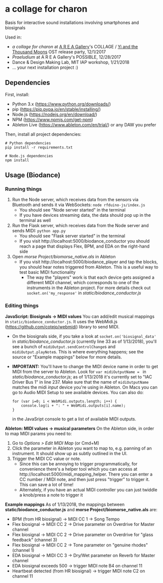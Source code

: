 a collage for charon
========

Basis for interactive sound installations involving smartphones and biosignals

Used in:
- *a collage for charon* at [A R E A Gallery](http://area.gallery)'s COLLAGE / [Yi and the Thousand Moons](http://yiandthethousandmoons.com/) OST release party, 12/1/2017
- *Praeludium* at A R E A Gallery's POSSIBLE, 12/28/2017
- Dance & Design Making Lab, MIT IAP workshop, 1/21/2018
- ... your next installation project :)


## Dependencies
First, install:
- Python 3.x (https://www.python.org/downloads/)
- pip (https://pip.pypa.io/en/stable/installing/)
- Node.js (https://nodejs.org/en/download/)
- NPM (https://www.npmjs.com/get-npm)
- Ableton Live (https://www.ableton.com/en/trial/) or any DAW you prefer

Then, install all project dependencies:
```
# Python dependencies
pip install -r requirements.txt

# Node.js dependencies
npm install
```

## Usage (Biodance)

### Running things
1. Run the Node server, which receives data from the sensors via Bluetooth and sends it via WebSockets:
`node rfduino-js/index.js`
    - You should see "Node server started" in the terminal
    - If you have devices streaming data, the data should pop up in the terminal as well
2. Run the Flask server, which receives data from the Node server and sends MIDI:
`python app.py`
    - You should see "Flask server started" in the terminal
    - If you visit http://localhost:5000/biodance_conductor you should reach a page that displays Flex, BPM, and EDA on the right-hand side
3. Open *morse Project/biomorse_native.als* in Ableton
    - If you visit http://localhost:5000/biodance_player and tap the blocks, you should hear notes triggered from Ableton. This is a useful way to test basic MIDI functionality
        - The way the "players" work is that each device gets assigned a different MIDI channel, which corresponds to one of the instruments in the Ableton project. For more details check out `socket.on('my_response'` in *static/biodance_conductor.js*

### Editing things
**JavaScript: Biosignals -> MIDI values**
You can add/edit musical mappings in `static/biodance_conductor.js`. It uses the WebMidi.js (https://github.com/cotejp/webmidi) library to send MIDI.

- On the biosignals side, if you take a look at `socket.on('biosignal_data'` in *static/biodance_conductor.js* (currently line 33 as of 1/13/2018), you'll see a bunch of `midiOutput.sendControlChange`s and `midiOutput.playNote`s. This is where everything happens; see the source or "Example mappings" below for more details.

- **IMPORTANT:** You'll have to change the MIDI device name in order to get MIDI from the server to Ableton. Look for `var midiOutputName = ` in *static/biodance_conductor.js*; as of 1/13/2018 it's currently set to "IAC Driver Bus 1" in line 237. Make sure that the name of `midiOutputName` matches the midi *input* device you're using in Ableton. On Macs you can go to Audio MIDI Setup to see available devices. You can also do:
    ```
    for (var i=0; i < WebMidi.outputs.length; i++) {
        console.log(i + ": " + WebMidi.outputs[i].name);
    }
    ```
    in the JavaSript console to get a list of available MIDI outputs.


**Ableton: MIDI values -> musical parameters**
On the Ableton side, in order to map MIDI params you need to:
1. Go to *Options > Edit MIDI Map* (or Cmd+M)
2. Click the parameter in Ableton you want to map to, e.g. panning of an instrument. It should show up as subtly outlined in the UI.
3. Trigger the MIDI CC value or note.
    - Since this can be annoying to trigger programmatically, for convenience there's a helper tool which you can access at http://localhost:5000/midi_mapping_helper. There you can enter a CC number / MIDI note, and then just press "trigger" to trigger it. This can save a lot of time!
    - Alternately, if you have an actual MIDI controller you can just twiddle a knob/press a note to trigger it


**Example mappings**
As of 1/13/2018, the mappings between **static/biodance_conductor.js** and **morse Project/biomorse_native.als** are:
- BPM (from HR biosignal) -> MIDI CC 1 -> Song Tempo
- Flex biosignal -> MIDI CC 2 -> Drive parameter on Overdrive for Master channel
- Flex biosignal -> MIDI CC 2 -> Drive parameter on Overdrive for "glass feedback" (channel 3)
- Flex biosignal -> MIDI CC 2 -> Tone parameter on "genuine rhodes" (channel 1)
- EDA biosignal -> MIDI CC 3 -> Dry/Wet parameter on Reverb for Master channel
- EDA biosignal exceeds 500 -> trigger MIDI note B4 on channel 11
- Heartbeat detected (from HR biosignal) -> trigger MIDI note C2 on channel 11

